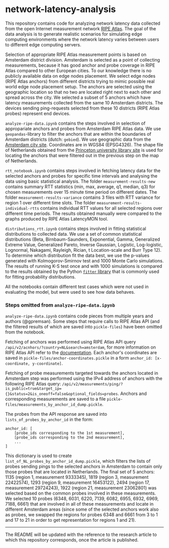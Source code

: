 # network-latency-analysis

This repository contains code for analyzing network latency data collected from the open Internet measurement network [RIPE Atlas](https://atlas.ripe.net). The goal of the data analysis is to generate realistic scenarios for simulating edge computing environments where the network latency varies between users to different edge computing servers. 

Selection of appropriate RIPE Atlas measurement points is based on Amsterdam district division. Amsterdam is selected as a point of collecting measurements, because it has good anchor and probe coverage in RIPE Atlas compared to other European cities. To our knowledge there is no publicly available data on edge nodes placement. We select edge nodes (RIPE Atlas anchors) from different districts trying to mimic possible real world edge node placement setup. The anchors are selected using the geographic location so that no two are located right next to each other and spread across the city. We selected a subset of 5 anchors which have latency measurements collected from the same 10 Amsterdam districts. The devices sending ping-requests selected from these 10 districts (RIPE Atlas probes) represent end devices. 

`analyze-ripe-data.ipynb` contains the steps involved in selection of appropariate anchors and probes from Amsterdam RIPE Atlas data. We use `geopandas`-library to filter the anchors that are within the boundaries of Amsterdam districts (dutch: `gebied`). We use geographic data from the [Amsterdam city site](https://maps.amsterdam.nl/open_geodata). Coordinates are in WGS84 (EPSG4326). The shape file of Netherlands obtained from the [Princeton university library site](https://maps.princeton.edu/catalog/stanford-st293bj4601) is used for locating the anchors that were filtered out in the previous step on the map of Netherlands. 

`rtt_notebook.ipynb` contains steps involved in fetching latency data for the selected anchors and probes for specific time intervals and analysing the data using basic statistical analysis. The folder `measurement-results-new` contains summary RTT statistics (min, max, average, q1, median, q3) for chosen measurements over 15 minute time period on different dates. The folder `measurement-results-variance` contains 3 files with RTT variance for region 1 over different time slots. The folder `measurement-results-individual-rtts` contains individual RTT values for all selected regions over different time periods. The results obtained manually were compared to the graphs produced by RIPE Atlas LatencyMON tool. 

`distributions_rtt.ipynb` contains steps involved in fitting statistical distributions to collected data. We use a set of common statistical distributions (Beta, Birnbaum-Saunders, Exponential, Gamma, Generalized Extreme Value, Generalized Pareto, Inverse Gaussian, Logistic, Log-logistic, Lognormal, Nakagami, Rayleigh, Rician, t Location-scale and Burr Type 12). To determine which distribution fit the data best, we use the p-values generated with Kolmogorov-Smirnov test and 1000 Monte Carlo simulations. The results of running K-S test once and with 1000 simulations is compared to the results obtained by the Python [`fitter` library](https://fitter.readthedocs.io/en/latest) that is commonly used for fitting probability distributions. 

All the notebooks contain different test cases which were not used in evaluating the model, but were used to see how data behaves. 

### Steps omitted from `analyze-ripe-data.ipynb`

`analyze-ripe-data.ipynb` contains code pieces from multiple years and authors (@gpremsan). Some steps that require calls to RIPE Atlas API (and the filtered results of which are saved into `pickle-files`) have been omitted from the notebook. 

Fetching of anchors was performed using RIPE Atlas API query `/api/v2/acnhors/?country=NL&search=amsterdam`, for more information on RIPE Atlas API refer to the [documentation](https://atlas.ripe.net/docs/apis/rest-api-manual). Each anchor's coordinates are saved in `pickle-files/anchor-coordinates.pickle` in a form `anchor_id: [x-coordinate, y-coordinate]`.
   
Fetching of probe measurements targeted towards the anchors located in Amsterdam step was performed using the IPv4 address of anchors with the following RIPE Atlas query: `/api/v2/measurements/ping/?is_public=true&target_ip={}&status=2&is_oneoff=false&optional_fields=probes`. Anchors and corresponding measurements are saved to a file `pickle-files/measurements_by_anchor_id_dump.pickle`.  

The probes from the API response are saved into `lists_of_probes_by_anchor_id` in the form: 

```
anchor_id: [
    [probe_ids corresponding to the 1st measurement],
    [probe_ids corresponding to the 2nd measurement],
    ...
]
```

This dictionary is used to create `list_of_NL_probes_by_anchor_id_dump.pickle`, which filters the lists of probes sending pings to the selected anchors in Amsterdam to contain only those probes that are located in Netherlands. The final set of 5 anchors: 1135 (region 1, measurement 9333345), 1819 (region 3, measurement 22422574), 1293 (region 9, measurement 16453122), 2494 (region 17, measurement 29724243), 1922 (region 21, measurement 23062801) was selected based on the common probes involved in these measurements. We selected 10 probes (6348, 6031, 6220, 7139, 6082, 6955, 6932, 6969, 7188, 6661) that are involved in all of these measurements and locate in different Amsterdam areas (since some of the selected anchors work also as probes, we swapped the regions for probes 6348 and 6661 from 3 to 1 and 17 to 21 in order to get representation for regions 1 and 21).  

---
The README will be updated with the reference to the research article to which this repository corresponds, once the article is published. 